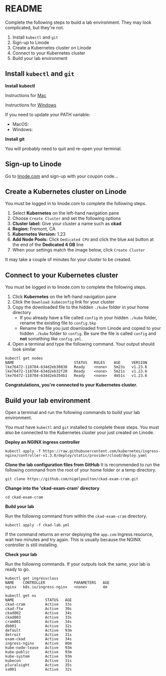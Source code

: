 # README

Complete the following steps to build a lab environment. They may look complicated, but they're not.

1. Install `kubectl` and `git`
2. Sign-up to Linode
3. Create a Kubernetes cluster on Linode
4. Connect to your Kubernetes cluster
5. Build your lab environment

## Install `kubectl` and `git`

**Install kubectl**

Instructions for [Mac](https://kubernetes.io/docs/tasks/tools/install-kubectl-macos/#install-with-homebrew-on-macos)

Instructions for [Windows](https://kubernetes.io/docs/tasks/tools/install-kubectl-windows/#install-kubectl-on-windows)

If you need to update your PATH variable:

- MacOS: 
- Windows: 

**Install git**

<coming soon>

You will probably need to quit and re-open your terminal.

## Sign-up to Linode

Go to [linode.com](https://linode.com) and sign-up with your coupon code...

## Create a Kubernetes cluster on Linode

You must be logged in to linode.com to complete the following steps.

1. Select **Kubernetes** on the left-hand navigation pane
2. Choose `Create Cluster` and set the following options
3. **Cluster label:** Give your cluster a name such as **ckad**
4. **Region:** Fremont, CA
5. **Kubernetes Version:** 1.23
6. **Add Node Pools:**  Click `Dedicated CPU` and click the blue `Add` button at the end of the **Dedicated 4 GB** line
7. When your settings match the image below, click `Create Cluster`

It may take a couple of minutes for your cluster to be created.

## Connect to your Kubernetes cluster

You must be logged in to linode.com to complete the following steps.

1. Click **Kubernetes** on the left-hand navigation pane
2. Click the `Download kubeconfig` link for your cluster
3. Copy the downloaded file to the hidden `./kube` folder in your home directory
    - If you already have a file called `config` in your hidden `./kube` folder, rename the existing file to `config.bkp`
    - Rename the file you just downloaded from Linode and copied to your hidden `./kube` folder to `config`. Be sure the file is called `config` and **not** something like `config.yml`.
4. Open a terminal and type the following command. Your output should look similar

```
kubectl get nodes
NAME                           STATUS   ROLES    AGE     VERSION
lke76472-118784-634d2eb30838   Ready    <none>   5m23s   v1.23.6
lke76472-118784-634d2eb32f20   Ready    <none>   5m21s   v1.23.6
lke76472-118784-634d2eb354b1   Ready    <none>   4m51s   v1.23.6
```

**Congratulations, you're connected to your Kubernetes cluster.**

## Build your lab environment

Open a terminal and run the following commands to build your lab environment.

You must have `kubectl` and `git` installed to complete these steps. You must also be connected to the Kubernetes cluster your just created on Linode.

**Deploy an NGINX ingress controller**

`kubectl apply -f https://raw.githubusercontent.com/kubernetes/ingress-nginx/controller-v1.3.0/deploy/static/provider/cloud/deploy.yaml`

**Clone the lab configuration files from GitHub**
It is recommended to run the following command from the root of your home folder or a temp directory.

`git clone https://github.com/nigelpoulton/ckad-exam-cram.git`

**Change into the 'ckad-exam-cram' directory**

`cd ckad-exam-cram`

**Build your lab**

Run the following command from within the `ckad-exam-cram` directory.

`kubectl apply -f ckad-lab.yml`

If the command returns an error deploying the `app.com` Ingress resource, wait two minutes and try again. This is usually because the NGINX controller is still installing.

**Check your lab**

Run the following commands. If your outputs look the same, your lab is ready to go.

```
kubectl get ingressclass
NAME    CONTROLLER             PARAMETERS   AGE
nginx   k8s.io/ingress-nginx   <none>       4m
```

```
kubectl get ns
NAME              STATUS   AGE
ckad-cram         Active   33s
ckad-ftw          Active   30s
ckad002           Active   34s
ckad003           Active   33s
cram001           Active   34s
db001             Active   32s
default           Active   93m
detroit           Active   31s
exam-ckad         Active   34s
ingress-nginx     Active   86m
kube-node-lease   Active   93m
kube-public       Active   93m
kube-system       Active   93m
kubecon           Active   31s
pluralsight       Active   35s
sa001             Active   32s
```